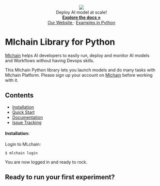 <p align="center">
  <a href="https://mlchain.ml" target="_blank">
    <img src="https://i.imgur.com/oAMint7l.png" target="_blank" />
  </a><br>
  Deploy AI model at scale! <br>
  <a href="https://mlchain.ml/documentation/python/getting-started/" target="_blank">
    <strong> Explore the docs » </strong>
  </a> <br>
  <a href="https://mlchain.ml" target="_blank"> Our Website </a>
    ·
  <a href="https://github.com/techainer/examples-python" target="_blank"> Examples in Python </a>
</p>

# Mlchain Library for Python

[Mlchain](https://mlchain.ml) helps AI developers to easily run, deploy and monitor AI models and Workflows without having Devops skills.

This Mlchain Python library lets you launch models and do many tasks with Mlchain Platform. Please sign up your account on [Mlchain](https://mlchain.ml) before working with it.

## Contents

- [Installation]()
- [Quick Start]()
- [Documentation]()
- [Issue Tracking]()

#### Installation:

Login to MLchain:

```
$ mlchain login
```

You are now logged in and ready to rock.

Ready to run your first experiment?
-----------------------------------
```
